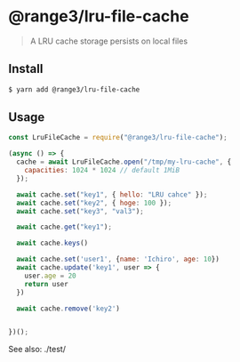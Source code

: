 # @range3/lru-file-cache

> A LRU cache storage persists on local files

## Install

```bash
$ yarn add @range3/lru-file-cache
```

## Usage

```js
const LruFileCache = require("@range3/lru-file-cache");

(async () => {
  cache = await LruFileCache.open("/tmp/my-lru-cache", {
    capacities: 1024 * 1024 // default 1MiB
  });

  await cache.set("key1", { hello: "LRU cahce" });
  await cache.set("key2", { hoge: 100 });
  await cache.set("key3", "val3");

  await cache.get("key1");

  await cache.keys()

  await cache.set('user1', {name: 'Ichiro', age: 10})
  await cache.update('key1', user => {
    user.age = 20
    return user
  })

  await cache.remove('key2')


})();
```

See also: ./test/
